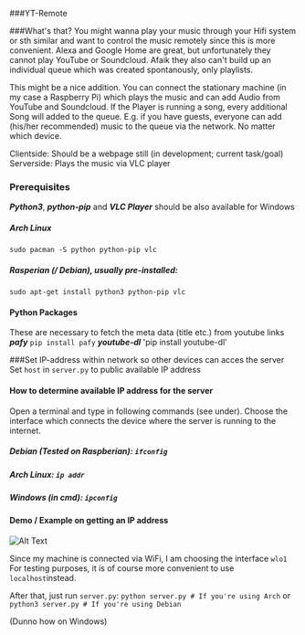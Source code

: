 ###YT-Remote

###What's that?
You might wanna play your music through your Hifi system or sth similar and want to control the music remotely since this is more convenient. Alexa and Google Home are great, but unfortunately they cannot play YouTube or Soundcloud. Afaik they also can't build up an individual queue which was created spontanously, only playlists.

This might be a nice addition. You can connect the stationary machine (in my case a Raspberry Pi) which plays the music and can add Audio from YouTube and Soundcloud. If the Player is running a song, every additional Song will added to the queue.
E.g. if you have guests, everyone can add (his/her recommended) music to the queue via the network. No matter which device.

Clientside: Should be a webpage still (in development; current task/goal)
Serverside: Plays the music via VLC player
### Prerequisites
***Python3***, ***python-pip*** and ***VLC Player*** should be also available for Windows
##### Arch Linux
`sudo pacman -S python python-pip vlc` 
##### Rasperian (/ Debian), usually pre-installed:
`sudo apt-get install python3 python-pip vlc`
#### Python Packages
These are necessary to fetch the meta data (title etc.) from youtube links
***pafy*** `pip install pafy`
***youtube-dl*** 'pip install youtube-dl'


###Set IP-address within network so other devices can acces the server
Set `host` in `server.py` to public available IP address
#### How to determine available IP address for the server
Open a terminal and type in following commands (see under). Choose the interface which connects the device where the server is running to the internet.
##### Debian (Tested on Raspberian): `ifconfig` 
##### Arch Linux: `ip addr` 
##### Windows (in cmd): `ipconfig`

#### Demo / Example on getting an IP address
![Alt Text](https://github.com/nEihTfool2/yt-remote/blob/master/how-to-set-public-IP/preview.gif?raw=true)

Since my machine is connected via WiFi, I am choosing the interface `wlo1` 
For testing purposes, it is of course more convenient to use `localhost`instead.

After that, just run `server.py`:
`python server.py # If you're using Arch`
or
`python3 server.py # If you're using Debian`

(Dunno how on Windows)